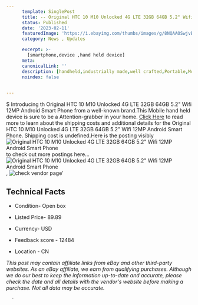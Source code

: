 ```yaml
---
      template: SinglePost
      title: -- Original HTC 10 M10 Unlocked 4G LTE 32GB 64GB 5.2" Wifi 12MP Android Smart Phone
      status: Published
      date: '2023-02-11'
      featuredImage: 'https://i.ebayimg.com/thumbs/images/g/8NQAAOSwjvBgEC7z/s-l225.jpg'
      category: News , Updates

      excerpt: >-
        [smartphone,device ,hand held device]
      meta:
      canonicalLink: ''
      description: [handheld,industrially made,well crafted,Portable,Mobile,Compact,Convenient,Lightweight,Maneuverable,Man-portable,Miniature,Carriable,Hand-held,Light,Holdable,Transportable,Mobile device,Pocket-sized,On-the-go,Wireless,Cordless,Compact size,Convenient size, smartphone,device ,hand held device]
      noindex: false
      

---
```

$
      Introducing th Original HTC 10 M10 Unlocked 4G LTE 32GB 64GB 5.2" Wifi 12MP Android Smart Phone from a well-known brand.This Mobile hand held device is sure to be a Attention-grabber in your home. [Click Here](https://www.ebay.com/itm/164669085423?hash=item26570ad6ef%3Ag%3A8NQAAOSwjvBgEC7z&mkevt=1&mkcid=1&mkrid=711-53200-19255-0&campid=%253CePNCampaignId%253E&customid=%253CreferenceId%253E&toolid=10049) to read more to learn about the shipping costs and additional details for the Original HTC 10 M10 Unlocked 4G LTE 32GB 64GB 5.2" Wifi 12MP Android Smart Phone. Shipping cost is undefined.Here is the posting visibly ![Original HTC 10 M10 Unlocked 4G LTE 32GB 64GB 5.2" Wifi 12MP Android Smart Phone](https://i.ebayimg.com/thumbs/images/g/8NQAAOSwjvBgEC7z/s-l225.jpg) to check out more postings here... ![Original HTC 10 M10 Unlocked 4G LTE 32GB 64GB 5.2" Wifi 12MP Android Smart Phone](https://i.ebayimg.com/images/g/8NQAAOSwjvBgEC7z/s-l1200.jpg), ![check vendor page]()'

      

 ## Technical Facts 



     
      

 - Condition- Open box 


      

 - Listed Price- 89.89 


      

 - Currency- USD 


      

 - Feedback score - 12484 


      

 - Location - CN 


      
      

 *_This post may contain affiliate links from eBay and other third-party websites. As an eBay affiliate, we earn from qualifying purchases. Although we do our best to keep the information up-to-date and accurate, please check the date and all details with the vendor's website before making a purchase. Not all data may be accurate._*




      -
